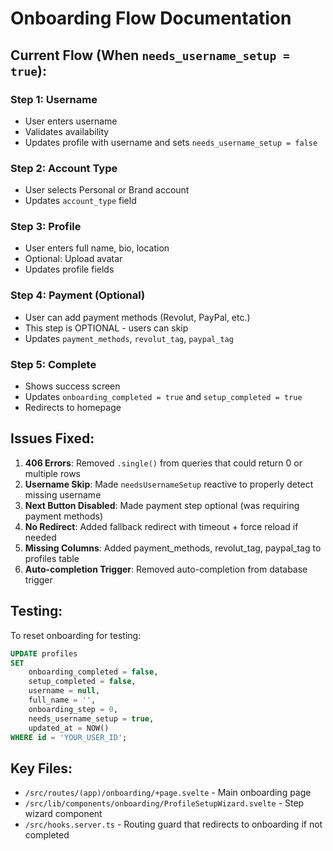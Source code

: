 # Onboarding Flow Documentation

## Current Flow (When `needs_username_setup = true`):

### Step 1: Username
- User enters username
- Validates availability
- Updates profile with username and sets `needs_username_setup = false`

### Step 2: Account Type  
- User selects Personal or Brand account
- Updates `account_type` field

### Step 3: Profile
- User enters full name, bio, location
- Optional: Upload avatar
- Updates profile fields

### Step 4: Payment (Optional)
- User can add payment methods (Revolut, PayPal, etc.)
- This step is OPTIONAL - users can skip
- Updates `payment_methods`, `revolut_tag`, `paypal_tag`

### Step 5: Complete
- Shows success screen
- Updates `onboarding_completed = true` and `setup_completed = true`
- Redirects to homepage

## Issues Fixed:

1. **406 Errors**: Removed `.single()` from queries that could return 0 or multiple rows
2. **Username Skip**: Made `needsUsernameSetup` reactive to properly detect missing username
3. **Next Button Disabled**: Made payment step optional (was requiring payment methods)
4. **No Redirect**: Added fallback redirect with timeout + force reload if needed
5. **Missing Columns**: Added payment_methods, revolut_tag, paypal_tag to profiles table
6. **Auto-completion Trigger**: Removed auto-completion from database trigger

## Testing:

To reset onboarding for testing:
```sql
UPDATE profiles 
SET 
    onboarding_completed = false,
    setup_completed = false,
    username = null,
    full_name = '',
    onboarding_step = 0,
    needs_username_setup = true,
    updated_at = NOW()
WHERE id = 'YOUR_USER_ID';
```

## Key Files:
- `/src/routes/(app)/onboarding/+page.svelte` - Main onboarding page
- `/src/lib/components/onboarding/ProfileSetupWizard.svelte` - Step wizard component
- `/src/hooks.server.ts` - Routing guard that redirects to onboarding if not completed